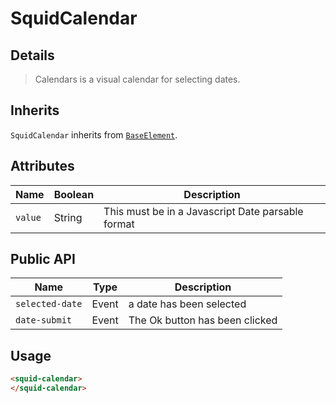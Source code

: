 # SquidCalendar

## Details

> Calendars is a visual calendar for selecting dates.

## Inherits

`SquidCalendar` inherits from [`BaseElement`](../utils/baseElement).

## Attributes

| Name        | Boolean      | Description                                       |
|-------------|--------------|---------------------------------------------------|
| `value`      | String         | This must be in a Javascript Date parsable format |


## Public API

| Name               | Type         | Description                                       |
|--------------------|--------------|---------------------------------------------------|
| `selected-date`         | Event       | a date has been selected |
| `date-submit` | Event        | The Ok button has been clicked |

## Usage

```html
<squid-calendar>
</squid-calendar>
```